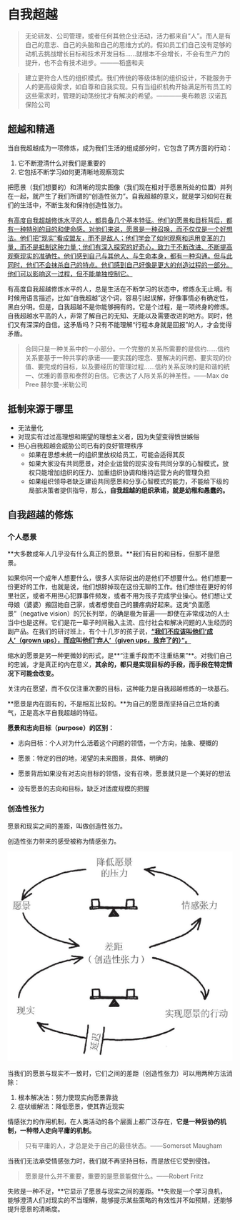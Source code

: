 # 自我超越

> 无论研发、公司管理，或者任何其他企业活动，活力都来自“人”。而人是有自己的意志、自己的头脑和自己的思维方式的。假如员工们自己没有足够的动机去挑战增长目标和技术开发目标……就根本不会增长，不会有生产力的提升，也不会有技术进步。———稻盛和夫

> 建立更符合人性的组织模式。我们传统的等级体制的组织设计，不能服务于人的更高级需求，如自尊和自我实现。只有当组织机构开始满足所有员工的这些需求时，管理的动荡纷扰才有解决的希望。————奥布赖恩 汉诺瓦保险公司

## 超越和精通

当自我超越成为一项修炼，成为我们生活的组成部分时，它包含了两方面的行动：

1. 它不断澄清什么对我们是重要的
2. 它包括不断学习如何更清晰地观察现实

把愿景（我们想要的）和清晰的现实图像（我们现在相对于愿景所处的位置）并列在一起，就产生了我们所谓的“创造性张力”。自我超越的意义，就是学习如何在我们的生活中，不断生发和保持创造性张力。

<u>有高度自我超越修炼水平的人，都具备几个基本特征。他们的愿景和目标背后，都有一种特别的目的和使命感。对他们来说，愿景是一种召唤，而不仅仅是一个好想法。他们把“现实”看成盟友，而不是敌人；他们学会了如何观察和运用变革的力量，而不是抵制这种力量；他们有深入探究的好奇心，致力于不断改进、不断提高观察现实的准确性。他们感到自己与其他人、与生命本身，都有一种沟通。但与此同时，他们不会抹杀自己的特点。他们感到自己好像是更大的创造过程的一部分。他们可以影响这一过程，但不能单独控制它。</u>

有高度自我超越修炼水平的人，总是生活在不断学习的状态中，修炼永无止境。有时候用语言描述，比如“自我超越”这个词，容易引起误解，好像事情必有确定性，黑白分明。但是，自我超越不是你能够拥有的。它是个过程，是一项终身的修炼。自我超越水平高的人，非常了解自己的无知、无能以及需要改进的地方。同时，他们又有深深的自信。这矛盾吗？只有不能理解“行程本身就是回报”的人，才会觉得矛盾。

> 合同只是一种关系中的一小部分。一个完整的关系所需要的是信约……信约关系要基于一种共享的承诺——要实践的理念、要解决的问题、要实现的价值、要完成的目标，以及要经历的管理过程……信约关系反映的是和谐的统一、优雅的善意和泰然的自信。它表达了人际关系的神圣性。——Max de Pree 赫尔曼-米勒公司

## 抵制来源于哪里

- 无法量化
- 对现实有过过高理想和期望的理想主义者，因为失望变得愤世嫉俗
- 担心自我超越会威胁公司已有的良好管理秩序
  - 如果在思想未统一的组织里放权给员工，可能会适得其反
  - 如果大家没有共同愿景，对企业运营的现实没有共同分享的心智模式，放权只能增加组织的压力、加重组织协调和维持运营方向的管理负担
  - 如果组织领导者缺乏建设共同愿景和分享心智模式的能力，不能给下级的局部决策者提供指导，那么，**自我超越的组织承诺，就是幼稚和愚蠢的。**

## 自我超越的修炼

### 个人愿景

**大多数成年人几乎没有什么真正的愿景。**我们有目的和目标，但那不是愿景。

如果你问一个成年人想要什么，很多人实际说出的是他们不想要什么。他们想要一份更好的工作，也就是说，他们想辞掉现在这份无聊的工作。他们想住在更好的邻里社区，或者不用担心犯罪事件频发，或者不用为孩子完成学业操心。他们想让丈母娘（婆婆）搬回她自己家，或者想使自己的腰疼病好起来。这类“负面愿景”（negative vision）的冗长列举，的确是极为普遍——即使在非常成功的人士当中也是这样。它们是花一辈子时间融入主流、应付社会和解决问题的人生经历的副产品。在我们的研讨班上，有个十几岁的孩子说，**<u>“我们不应该叫他们‘成人’（grown ups），而应叫他们‘弃人’（given ups，放弃了的）”。</u>**

缩水的愿景是另一种更微妙的形式，是**“注重手段而不注重结果”**。对我们自己的忠诚，才是真正的内在意义，**其余的，都只是实现目标的手段，而手段在特定情况下可能会改变。**

关注内在愿望，而不仅仅注重次要的目标，这种能力是自我超越修炼的一块基石。

**愿景是内在固有的，不是相互比较的。**为自己的愿景而坚持自己立场的勇气，正是高水平自我超越的特征。

**愿景和志向目标（purpose）的区别：**

- 志向目标：个人对为什么活着这个问题的领悟，一个方向，抽象、梗概的
- 愿景：特定的目的地，渴望的未来图景，具体、明确的

- 愿景背后如果没有对志向目标的领悟，没有召唤，愿景就只是一个美好的想法
- 没有愿景的志向和目标，缺乏对适度规模的把握

### 创造性张力

愿景和现实之间的差距，叫做创造性张力。

创造性张力带来的感受被称为情感张力。

![1573188397048](assets/1573188397048.png)

当我们的愿景与现实不一致时，它们之间的差距（创造性张力）可以用两种方法消除：

1. 根本解决法：努力使现实向愿景靠拢
2. 症状缓解法：降低愿景，使其靠近现实

情感张力的作用机制，在人类活动的各个层面上都广泛存在，**它是一种妥协的机制，一种带人走向平庸的机制。**

> 只有平庸的人，才总是处于自己的最佳状态。——Somerset Maugham

当我们无法承受情感张力时，我们就不再坚持目标，而是放任它受到侵蚀。

> 愿景是什么并不重要，重要的是愿景能做什么。——Robert Fritz

失败是一种不足，**它显示了愿景与现实之间的差距。**失败是一个学习良机，能够澄清人们对现实的不当理解，能够提示某些策略的有效性并不如预期，还能够提升愿景的清晰度。
